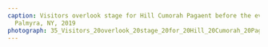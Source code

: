 ```yaml
---
caption: Visitors overlook stage for Hill Cumorah Pagaent before the evening show,
  Palmyra, NY, 2019
photograph: 35_Visitors_20overlook_20stage_20for_20Hill_20Cumorah_20Pagaent_20before_20the_20evening_20show_2C_20Palmyra_2C_20NY_2C_202019.jpg
---
```

